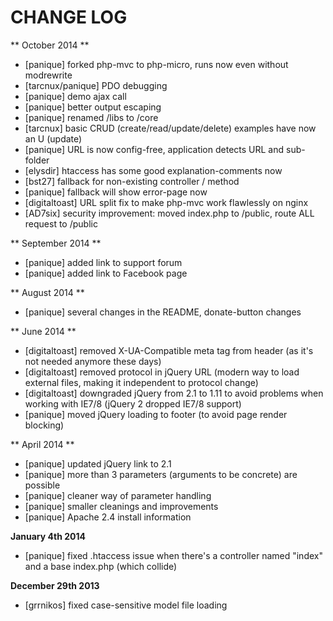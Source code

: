 CHANGE LOG
==========

** October 2014 **
- [panique] forked php-mvc to php-micro, runs now even without modrewrite
- [tarcnux/panique] PDO debugging
- [panique] demo ajax call
- [panique] better output escaping
- [panique] renamed /libs to /core
- [tarcnux] basic CRUD (create/read/update/delete) examples have now an U (update)
- [panique] URL is now config-free, application detects URL and sub-folder
- [elysdir] htaccess has some good explanation-comments now 
- [bst27] fallback for non-existing controller / method
- [panique] fallback will show error-page now
- [digitaltoast] URL split fix to make php-mvc work flawlessly on nginx
- [AD7six] security improvement: moved index.php to /public, route ALL request to /public

** September 2014 **
- [panique] added link to support forum
- [panique] added link to Facebook page

** August 2014 **
- [panique] several changes in the README, donate-button changes

** June 2014 **
- [digitaltoast] removed X-UA-Compatible meta tag from header (as it's not needed anymore these days)
- [digitaltoast] removed protocol in jQuery URL (modern way to load external files, making it independent to protocol change)
- [digitaltoast] downgraded jQuery from 2.1 to 1.11 to avoid problems when working with IE7/8 (jQuery 2 dropped IE7/8 support)
- [panique] moved jQuery loading to footer (to avoid page render blocking)

** April 2014 **
- [panique] updated jQuery link to 2.1
- [panique] more than 3 parameters (arguments to be concrete) are possible
- [panique] cleaner way of parameter handling
- [panique] smaller cleanings and improvements
- [panique] Apache 2.4 install information

**January 4th 2014**
- [panique] fixed .htaccess issue when there's a controller named "index" and a base index.php (which collide)

**December 29th 2013**
- [grrnikos] fixed case-sensitive model file loading
